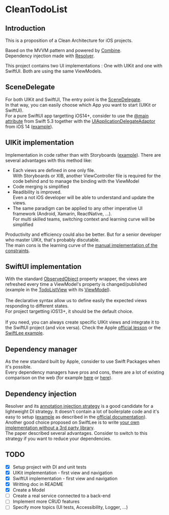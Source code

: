 # CleanTodoList

## Introduction
This is a proposition of a Clean Architecture for iOS projects. 

Based on the MVVM pattern and powered by [Combine](https://developer.apple.com/documentation/combine).<br/>
Dependency injection made with [Resolver](https://github.com/hmlongco/Resolver).

This project contains two UI implementations : One with UIKit and one with SwiftUI. Both are using the same ViewModels.

## SceneDelegate
For both UIKit and SwiftUI, The entry point is the [SceneDelegate](https://github.com/ragu89/CleanTodoList/blob/main/CleanTodoList/SceneDelegate.swift).<br/>
In that way, you can easily choose which App you want to start (UIKit or SwiftUI).<br/>
For a pure SwiftUI app targetting iOS14+, consider to use the [@main attribute](https://github.com/apple/swift-evolution/blob/master/proposals/0281-main-attribute.md) from Swift 5.3 together with the [UIApplicationDelegateAdaptor](https://developer.apple.com/documentation/swiftui/uiapplicationdelegateadaptor) from iOS 14 ([example](https://www.hackingwithswift.com/quick-start/swiftui/how-to-add-an-appdelegate-to-a-swiftui-app)).

## UIKit implementation
Implementation in code rather than with Storyboards ([example](https://github.com/ragu89/CleanTodoList/blob/main/CleanTodoList/ViewsUIKit/TodosListViewController.swift)). There are several advantages with this method like:
- Each views are defined in one only file.<br/> With Storyboards or XIB, another ViewController file is required for the code behind and to manage the binding with the ViewModel
- Code merging is simplified
- Readibility is improved.<br/>Even a not iOS developer will be able to understand and update the views.
- The same paradigm can be applied to any other imperative UI framework (Android, Xamarin, ReactNative, ...).<br/>For multi skilled teams, switching context and learning curve will be simplified

Productivity and efficiency could also be better. But for a senior developer who master UIKit, that's probably discutable.<br/>
The main cons is the learning curve of the [manual implementation of the constraints](https://github.com/ragu89/CleanTodoList/blob/main/CleanTodoList/ViewsUIKit/RootViewController.swift#L47).

## SwiftUI implementation
With the standard [ObservedObject](https://developer.apple.com/documentation/swiftui/observedobject) property wrapper, the views are refreshed every time a ViewModel's property is changed/published (example in the [TodoListView](https://github.com/ragu89/CleanTodoList/blob/main/CleanTodoList/ViewsSwiftUI/TodosListView.swift#L18) with its [ViewModel](https://github.com/ragu89/CleanTodoList/blob/main/CleanTodoList/ViewModels/TodosListViewModel.swift#L14)).<br/><br/>
The declarative syntax allow us to define easily the expected views responding to different states.<br/>
For project targetting iOS13+, it should be the default choice.<br/><br/>
If you need, you can always create specific UIKit views and integrate it to the SwiftUI project (and vice versa). Check the Apple [official lesson](https://developer.apple.com/tutorials/swiftui/interfacing-with-uikit) or the [SwiftLee example](https://www.avanderlee.com/swiftui/integrating-swiftui-with-uikit/).

## Dependency manager
As the new standard built by Apple, consider to use Swift Packages when it's possible.<br/> 
Every dependency managers have pros and cons, there are a lot of existing comparison on the web (for example [here](https://www.codementor.io/blog/swift-package-manager-5f85eqvygj) or [here](https://manasaprema04.medium.com/dependency-managers-in-swift-d6a01e7a29a8)).

## Dependency injection
Resolver and its [annotation injection strategy](https://github.com/hmlongco/Resolver/blob/master/Documentation/Injection.md#annotation) is a good candidate for a lightweight DI strategy. It doesn't contain a lot of boilerplate code and it's easy to setup ([example](https://github.com/ragu89/CleanTodoList/tree/main/CleanTodoList/Resolver) as described in the [official documentation](https://github.com/hmlongco/Resolver/blob/master/Documentation/Registration.md#add-the-appdelegate-injection-file)).<br/>
Another good choice proposed on SwiftLee is to write [your own implementation without a 3rd party library](https://www.avanderlee.com/swift/dependency-injection/).<br/>
The paper described several advantages. Consider to switch to this strategy if you want to reduce your dependencies.


## TODO

- [x] Setup project with DI and unit tests<br/>
- [x] UIKit implementation - first view and navigation<br/>
- [x] SwiftUI implementation - first view and navigation<br/>
- [x] Writting doc in README<br/>
- [x] Create a Model<br/>
- [ ] Create a real service connected to a back-end<br/>
- [ ] Implement more CRUD features<br/>
- [ ] Specify more topics (UI tests, Accessibility, Logger, ...)
